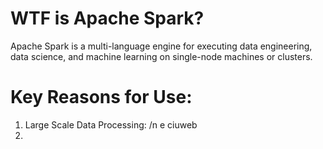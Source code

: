 # WTF is Apache Spark? 

Apache Spark is a multi-language engine for executing data engineering, data science, and machine learning on single-node machines or clusters.

# Key Reasons for Use: 

1. Large Scale Data Processing:
   /n e ciuweb
3.  
